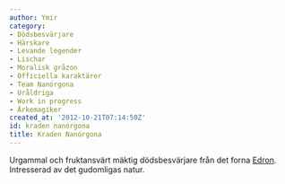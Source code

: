 ```yaml
---
author: Ymir
category:
- Dödsbesvärjare
- Härskare
- Levande legender
- Lischar
- Moralisk gråzon
- Officiella karaktärer
- Team Nanórgona
- Uråldriga
- Work in progress
- Ärkemagiker
created_at: '2012-10-21T07:14:50Z'
id: kraden nanórgona
title: Kraden Nanórgona
---
```

Urgammal och fruktansvärt mäktig dödsbesvärjare från det forna [Edron]. Intresserad av det gudomligas natur.

  [Edron]: Edron